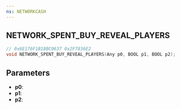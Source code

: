 ```yaml
---
ns: NETWORKCASH
---
```

## NETWORK_SPENT_BUY_REVEAL_PLAYERS

```c
// 0x6E176F1B18BC0637 0x2F7836E2
void NETWORK_SPENT_BUY_REVEAL_PLAYERS(Any p0, BOOL p1, BOOL p2);
```


## Parameters
* **p0**: 
* **p1**: 
* **p2**: 

